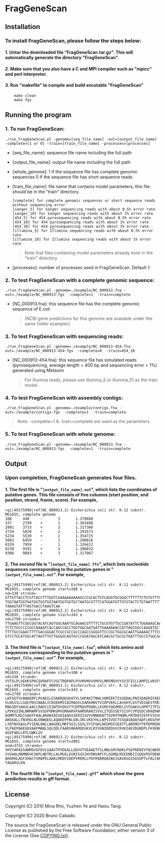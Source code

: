 # FragGeneScan

## Installation

### To install FragGeneScan, please follow the steps below:

#### 1. Untar the downloaded file "FragGeneScan.tar.gz". This will automatically generate the directory "FragGeneScan".

#### 2. Make sure that you also have a C  and MPI compiler such as "mpicc" and perl interpreter.

#### 3. Run "makefile" to compile and build excutable "FragGeneScan"
~~~
	make clean
	make fgs
~~~

## Running the program
### 1.  To run FragGeneScan: 

`./run_FragGeneScan.pl -genome=[seq_file_name] -out=[output_file_name] -complete=[1 or 0] -train=[train_file_name] -processes=[processes]`

- [seq_file_name]: sequence file name including the full path
- [output_file_name]: output file name including the full path
- [whole_genome]: 1 if the sequence file has complete genomic sequences
		0 if the sequence file has short sequence reads
- [train_file_name]: file name that contains model parameters; this file should be in the "train" directory.

	~~~
	[complete] for complete genomic sequences or short sequence reads without sequencing error  
	[sanger_5] for Sanger sequencing reads with about 0.5% error rate  
	[sanger_10] for Sanger sequencing reads with about 1% error rate  
	[454_5] for 454 pyrosequencing reads with about 0.5% error rate  
	[454_10] for 454 pyrosequencing reads with about 1% error rate  
	[454_30] for 454 pyrosequencing reads with about 3% error rate  
	[illumina_5] for Illumina sequencing reads with about 0.5% error rate  
	[illumina_10] for Illumina sequencing reads with about 1% error rate  
	~~~

	>Note that files containing model parameters already exist in the "train" directory. 

- [processes]: number of processes used in FragGeneScan. Default 1.

### 2. To test FragGeneScan with a complete genomic sequence:

`./run_FragGeneScan.pl -genome=./example/NC_000913.fna -out=./example/NC_000913-fgs  -complete=1  -train=complete`

- [NC_000913.fna]: this sequence file has the complete genomic sequence of E.coli

	>(NCBI gene predictions for this genome are available under the same folder example/)


### 3. To test FragGeneScan with sequencing reads:

`./run_FragGeneScan.pl -genome=./example/NC_000913-454.fna -out=./example/NC_000913-454-fgs  -complete=0  -train=454_10`

- [NC_000913-454.fna]: this sequence file has simulated reads (pyrosequencing, average length = 400 bp and sequencing error = 1%) generated using Metasim

	>For illumina reads, please use illumina_5 or illumina_10 as the train model.

### 4. To test FragGeneScan with assembly contigs:
`./run_FragGeneScan.pl -genome=./example/contigs.fna -out=./example/contigs-fgs  -complete=1  -train=complete`

>Note: -complete=1 & -train=complete are used as the parameters.

### 5. To test FragGeneScan with whole genome: 
`./run_FragGeneScan.pl -genome=./example/NC_000913.fna -out=./example/NC_000913-fgs  -complete=1  -train=complete`

## Output

### Upon completion, FragGeneScan generates four files. 

#### 1. The first file is "`[output_file_name].out`", which lists the coordinates of putative genes. This file consists of five columns (start position, end position, strand, frame, score).  For example,

~~~
>gi|49175990|ref|NC_000913.2| Escherichia coli str. K-12 substr. MG1655, complete genome
108     440     -       3       1.378688
337     2799    +       1       1.303498
2801    3733    +       2       1.317386
3734    5020    +       2       1.293573
5234    5530    +       2       1.354725
5683    6459    -       1       1.290816
6529    7959    -       1       1.326412
8238    9191    +       3       1.286832
9306    9893    +       3       1.317067
~~~


#### 2. The second file is  "`[output_file_name].ffn`", which lists nucleotide sequences corresponding to the putative genes in "`[output_file_name].out`". For example,

~~~
>gi|49175990|ref|NC_000913.2| Escherichia coli str. K-12 substr. MG1655, complete genome start=108 e
nd=338 strand=-
GTTGTTACCTCGTTACCTTTGGTCGAAAAAAAAAGCCCGCACTGTCAGGTGCGGGCTTTTTTCTGTGTTTCCTGTACGCGTCAGCCCGCACCGTTACCTG
TGGTAATGGTGATGGTGGTGGTAATGGTGGTGCTAATGCGTTTCATGGATGTTGTGTACTCTGTAATTTTTATCTGTCTGTGCGCTATGCCTATATTGGT
TAAAGTATTTAGTGACCTAAGTCAA
>gi|49175990|ref|NC_000913.2| Escherichia coli str. K-12 substr. MG1655, complete genome start=343 e
nd=2799 strand=+
TTGAAGTTCGGCGGTACATCAGTGGCAAATGCAGAACGTTTTCTGCGTGTTGCCGATATTCTGGAAAGCAATGCCAGGCAGGGGCAGGTGGCCACCGTCC
TCTCTGCCCCCGCCAAAATCACCAACCACCTGGTGGCGATGATTGAAAAAACCATTAGCGGCCAGGATGCTTTACCCAATATCAGCGATGCCGAACGTAT
TTTTGCCGAACTTTTGACGGGACTCGCCGCCGCCCAGCCGGGGTTCCCGCTGGCGCAATTGAAAACTTTCGTCGATCAGGAATTTGCCCAAATAAAACAT
GTCCTGCATGGCATTAGTTTGTTGGGGCAGTGCCCGGATAGCATCAACGCTGCGCTGATTTGCCGTGGCGAGAAAATGTCGATCGCCATTATGGCCGGCG
~~~

#### 3. The third file is "`[output_file_name].faa`", which lists amino acid sequences corresponding to the putative genes in "`[output_file_name].out`". For example,

~~~
>gi|49175990|ref|NC_000913.2| Escherichia coli str. K-12 substr. MG1655, complete genome start=108 e
nd=338 strand=-
VVTSLPLVEKKSPHCQVRAFFCVSCTRQPAPLPVVMVMVVVMVVLMRFMDVVYSVIFICLCAMPILVKVFSDLSQ
>gi|49175990|ref|NC_000913.2| Escherichia coli str. K-12 substr. MG1655, complete genome start=343 e
nd=2799 strand=+
LKFGGTSVANAERFLRVADILESNARQGQVATVLSAPAKITNHLVAMIEKTISGQDALPNISDAERIFAELLTGLAAAQPGFPLAQLKTFVDQEFAQIKH
VLHGISLLGQCPDSINAALICRGEKMSIAIMAGVLEARGHNVTVIDPVEKLLAVGHYLESTVDIAESTRRIAASRIPADHMVLMAGFTAGNEKGELVVLG
RNGSDYSAAVLAACLRADCCEIWTDVDGVYTCDPRQVPDARLLKSMSYQEAMELSYFGAKVLHPRTITPIAQFQIPCLIKNTGNPQAPGTLIGASRDEDE
LPVKGISNLNNMAMFSVSGPGMKGMVGMAARVFAAMSRARISVVLITQSSSEYSISFCVPQSDCVRAERAMQEEFYLELKEGLLEPLAVTERLAIISVVG
DGMRTLRGISAKFFAALARANINIVAIAQGSSERSISVVVNNDDATTGVRVTHQMLFNTDQVIEVFVIGVGGVGGALLEQLKRQQSWLKNKHIDLRVCGV
ANSKALLTNVHGLNLENWQEELAQAKEPFNLGRLIRLVKEYHLLNPVIVDCTSSQAVADQYADFLREGFHVVTPNKKANTSSMDYYHQLRYAAEKSRRKF
LYDTNVGAGLPVIENLQNLLNAGDELMKFSGILSGSLSYIFGKLDEGMSFSEATTLAREMGYTEPDPRDDLSGMDVARKLLILARETGRELELADIEIEP
VLPAEFNAEGDVAAFMANLSQLDDLFAARVAKARDEGKVLRYVGNIDEDGVCRVKIAEVDGNDPLFKVKNGENALAFYSHYYQPLPLVLRGYGAGNDVTA
AGVFADLLRTLSWKLGV
>gi|49175990|ref|NC_000913.2| Escherichia coli str. K-12 substr. MG1655, complete genome start=2801
end=3733 strand=+
VKVYAPASSANMSVGFDVLGAAVTPVDGALLGDVVTVEAAETFSLNNLGRFADKLPSEPRENIVYQCWERFCQELGKQIPVAMTLEKNMPIGSGLGSSAC
SVVAALMAMNEHCGKPLNDTRLLALMGELEGRISGSIHYDNVAPCFLGGMQLMIEENDIISQQVPGFDEWLWVLAYPGIKVSTAEARAILPAQYRRQDCI
AHGRHLAGFIHACYSRQPELAAKLMKDVIAEPYRERLLPGFRQARQAVAEIGAVASGISGSGPTLFALCDKPETAQRVADWLGKNYLQNQEGFVHICRLD
TAGARVLEN
~~~

#### 4. The fourth file is "`[output_file_name].gff`" which show the gene prediction results in gff format.


## License
Copyright (C) 2010 Mina Rho, Yuzhen Ye and Haixu Tang.

Copyright (C) 2020 Bruno Cabado.

The source for FragGeneScan is released under the GNU General Public License as published by the Free Software Foundation, either version 3 of the License (See [COPYING.txt](https://github.com/Kr4is/FragGeneScan/blob/master/COPYING.txt)).
